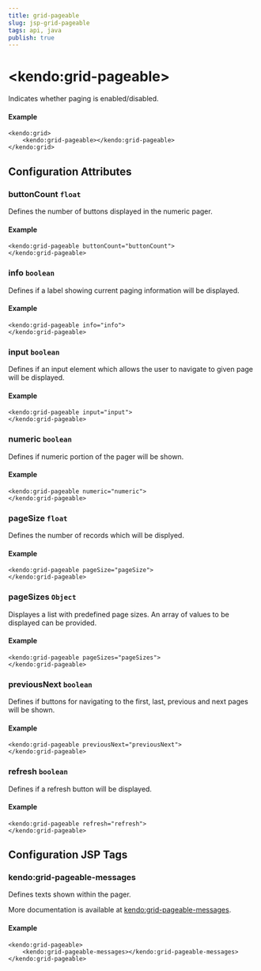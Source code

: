 ```yaml
---
title: grid-pageable
slug: jsp-grid-pageable
tags: api, java
publish: true
---
```


# \<kendo:grid-pageable\>

Indicates whether paging is enabled/disabled.

#### Example
    <kendo:grid>
        <kendo:grid-pageable></kendo:grid-pageable>
    </kendo:grid>

## Configuration Attributes

### buttonCount `float`

Defines the number of buttons displayed in the numeric pager.

#### Example
    <kendo:grid-pageable buttonCount="buttonCount">
    </kendo:grid-pageable>

### info `boolean`

Defines if a label showing current paging information will be displayed.

#### Example
    <kendo:grid-pageable info="info">
    </kendo:grid-pageable>

### input `boolean`

Defines if an input element which allows the user to navigate to given page will be displayed.

#### Example
    <kendo:grid-pageable input="input">
    </kendo:grid-pageable>

### numeric `boolean`

Defines if numeric portion of the pager will be shown.

#### Example
    <kendo:grid-pageable numeric="numeric">
    </kendo:grid-pageable>

### pageSize `float`

Defines the number of records which will be displyed.

#### Example
    <kendo:grid-pageable pageSize="pageSize">
    </kendo:grid-pageable>

### pageSizes `Object`

Displayes a list with predefined page sizes. An array of values to be displayed can be provided.

#### Example
    <kendo:grid-pageable pageSizes="pageSizes">
    </kendo:grid-pageable>

### previousNext `boolean`

Defines if buttons for navigating to the first, last, previous and next pages will be shown.

#### Example
    <kendo:grid-pageable previousNext="previousNext">
    </kendo:grid-pageable>

### refresh `boolean`

Defines if a refresh button will be displayed.

#### Example
    <kendo:grid-pageable refresh="refresh">
    </kendo:grid-pageable>


##  Configuration JSP Tags

### kendo:grid-pageable-messages

Defines texts shown within the pager.

More documentation is available at [kendo:grid-pageable-messages](grid/pageable-messages).

#### Example

    <kendo:grid-pageable>
        <kendo:grid-pageable-messages></kendo:grid-pageable-messages>
    </kendo:grid-pageable>

